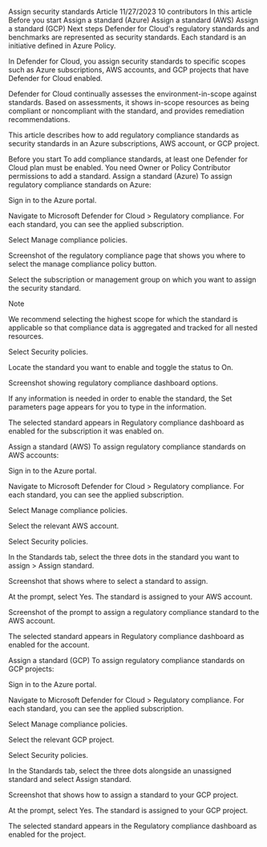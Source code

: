 Assign security standards
Article
11/27/2023
10 contributors
In this article
Before you start
Assign a standard (Azure)
Assign a standard (AWS)
Assign a standard (GCP)
Next steps
Defender for Cloud's regulatory standards and benchmarks are represented as security standards. Each standard is an initiative defined in Azure Policy.

In Defender for Cloud, you assign security standards to specific scopes such as Azure subscriptions, AWS accounts, and GCP projects that have Defender for Cloud enabled.

Defender for Cloud continually assesses the environment-in-scope against standards. Based on assessments, it shows in-scope resources as being compliant or noncompliant with the standard, and provides remediation recommendations.

This article describes how to add regulatory compliance standards as security standards in an Azure subscriptions, AWS account, or GCP project.

Before you start
To add compliance standards, at least one Defender for Cloud plan must be enabled.
You need Owner or Policy Contributor permissions to add a standard.
Assign a standard (Azure)
To assign regulatory compliance standards on Azure:

Sign in to the Azure portal.

Navigate to Microsoft Defender for Cloud > Regulatory compliance. For each standard, you can see the applied subscription.

Select Manage compliance policies.

Screenshot of the regulatory compliance page that shows you where to select the manage compliance policy button.

Select the subscription or management group on which you want to assign the security standard.

 Note

We recommend selecting the highest scope for which the standard is applicable so that compliance data is aggregated and tracked for all nested resources.

Select Security policies.

Locate the standard you want to enable and toggle the status to On.

Screenshot showing regulatory compliance dashboard options.

If any information is needed in order to enable the standard, the Set parameters page appears for you to type in the information.

The selected standard appears in Regulatory compliance dashboard as enabled for the subscription it was enabled on.

Assign a standard (AWS)
To assign regulatory compliance standards on AWS accounts:

Sign in to the Azure portal.

Navigate to Microsoft Defender for Cloud > Regulatory compliance. For each standard, you can see the applied subscription.

Select Manage compliance policies.

Select the relevant AWS account.

Select Security policies.

In the Standards tab, select the three dots in the standard you want to assign > Assign standard.

Screenshot that shows where to select a standard to assign.

At the prompt, select Yes. The standard is assigned to your AWS account.

Screenshot of the prompt to assign a regulatory compliance standard to the AWS account.

The selected standard appears in Regulatory compliance dashboard as enabled for the account.

Assign a standard (GCP)
To assign regulatory compliance standards on GCP projects:

Sign in to the Azure portal.

Navigate to Microsoft Defender for Cloud > Regulatory compliance. For each standard, you can see the applied subscription.

Select Manage compliance policies.

Select the relevant GCP project.

Select Security policies.

In the Standards tab, select the three dots alongside an unassigned standard and select Assign standard.

Screenshot that shows how to assign a standard to your GCP project.

At the prompt, select Yes. The standard is assigned to your GCP project.

The selected standard appears in the Regulatory compliance dashboard as enabled for the project.
